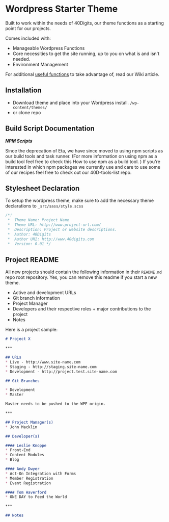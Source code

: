 # Wordpress Starter Theme

Built to work within the needs of 40Digits, our theme functions as a starting point for our projects.

Comes included with:

- Manageable Wordpress Functions
- Core necessities to get the site running, up to you on what is and isn't needed.
- Environment Management

For additional [useful functions](http://wiki.40digits.net/resources/wp-functions-to-take-advantage-of/) to take advantage of, read our Wiki article.

## Installation

* Download theme and place into your Wordpress install. `/wp-content/themes/`
* or clone repo

## Build Script Documentation

***NPM Scripts***

Since the deprecation of Eta, we have since moved to using npm scripts as our build tools and task runner. (For more information on using npm as a build tool feel free to check this How to use npm as a build tool. ) If you're interested in which npm packages we currently use and care to use some of our recipes feel free to check out our 40D-tools-list repo.

## Stylesheet Declaration

To setup the wordpress theme, make sure to add the necessary theme declarations to `_src/sass/style.scss`

```scss
/*!
 *  Theme Name: Project Name
 *  Theme URL: http://www.project-url.com/
 *  Description: Project or website descriptions.
 *  Author: 40Digits
 *  Author URI: http://www.40digits.com
 *  Version: 0.01 */
```

## Project README

All new projects should contain the following information in their `README.md` repo root repository. Yes, you can remove this readme if you start a new theme.

* Active and development URLs
* Git branch information
* Project Manager
* Developers and their respective roles + major contributions to the project
* Notes

Here is a project sample:

```md
# Project X

***

## URLs
* Live - http://www.site-name.com
* Staging - http://staging.site-name.com
* Development - http://project.test.site-name.com

## Git Branches

* Development
* Master

Master needs to be pushed to the WPE origin.

***

## Project Manager(s)
* John Macklin

## Developer(s)

#### Leslie Knoppe
* Front-End
* Content Modules
* Blog

#### Andy Dwyer
* Act-On Integration with Forms
* Member Registration
* Event Registration

#### Tom Haverford
* ONE DAY to Feed the World

***

## Notes
```
